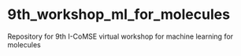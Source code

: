 # 9th_workshop_ml_for_molecules
Repository for 9th I-CoMSE virtual workshop for machine learning for molecules
